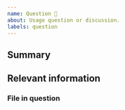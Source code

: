 ```yaml
---
name: Question 🤔
about: Usage question or discussion.
labels: question
---
```


<!--
  To make it easier to help you, please include as much useful information as possible.
  Before opening a new issue, please search existing issues.
-->

## Summary

## Relevant information

<!-- Provide as much useful information as you can -->

### File in question

<!-- If you have a question about a particular file, please include -->

